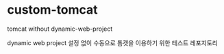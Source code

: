 # custom-tomcat
tomcat without dynamic-web-project

dynamic web project 설정 없이 수동으로 톰캣을 이용하기 위한 테스트 레포지토리
